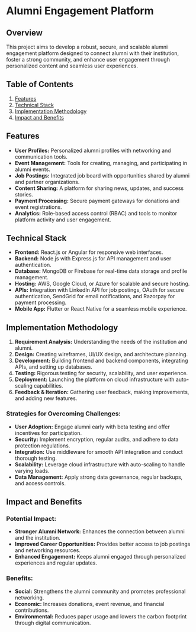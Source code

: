 # **Alumni Engagement Platform**

## **Overview**
This project aims to develop a robust, secure, and scalable alumni engagement platform designed to connect alumni with their institution, foster a strong community, and enhance user engagement through personalized content and seamless user experiences.

## **Table of Contents**
1. [Features](#features)
2. [Technical Stack](#technical-stack)
3. [Implementation Methodology](#implementation-methodology)
4. [Impact and Benefits](#impact-and-benefits)

## **Features**
- **User Profiles:** Personalized alumni profiles with networking and communication tools.
- **Event Management:** Tools for creating, managing, and participating in alumni events.
- **Job Postings:** Integrated job board with opportunities shared by alumni and partner organizations.
- **Content Sharing:** A platform for sharing news, updates, and success stories.
- **Payment Processing:** Secure payment gateways for donations and event registrations.
- **Analytics:** Role-based access control (RBAC) and tools to monitor platform activity and user engagement.

## **Technical Stack**
- **Frontend:** React.js or Angular for responsive web interfaces.
- **Backend:** Node.js with Express.js for API management and user authentication.
- **Database:** MongoDB or Firebase for real-time data storage and profile management.
- **Hosting:** AWS, Google Cloud, or Azure for scalable and secure hosting.
- **APIs:** Integration with LinkedIn API for job postings, OAuth for secure authentication, SendGrid for email notifications, and Razorpay for payment processing.
- **Mobile App:** Flutter or React Native for a seamless mobile experience.

## **Implementation Methodology**
1. **Requirement Analysis:** Understanding the needs of the institution and alumni.
2. **Design:** Creating wireframes, UI/UX design, and architecture planning.
3. **Development:** Building frontend and backend components, integrating APIs, and setting up databases.
4. **Testing:** Rigorous testing for security, scalability, and user experience.
5. **Deployment:** Launching the platform on cloud infrastructure with auto-scaling capabilities.
6. **Feedback & Iteration:** Gathering user feedback, making improvements, and adding new features.

### **Strategies for Overcoming Challenges:**
- **User Adoption:** Engage alumni early with beta testing and offer incentives for participation.
- **Security:** Implement encryption, regular audits, and adhere to data protection regulations.
- **Integration:** Use middleware for smooth API integration and conduct thorough testing.
- **Scalability:** Leverage cloud infrastructure with auto-scaling to handle varying loads.
- **Data Management:** Apply strong data governance, regular backups, and access controls.

## **Impact and Benefits**
### **Potential Impact:**
- **Stronger Alumni Network:** Enhances the connection between alumni and the institution.
- **Improved Career Opportunities:** Provides better access to job postings and networking resources.
- **Enhanced Engagement:** Keeps alumni engaged through personalized experiences and regular updates.

### **Benefits:**
- **Social:** Strengthens the alumni community and promotes professional networking.
- **Economic:** Increases donations, event revenue, and financial contributions.
- **Environmental:** Reduces paper usage and lowers the carbon footprint through digital communication.
